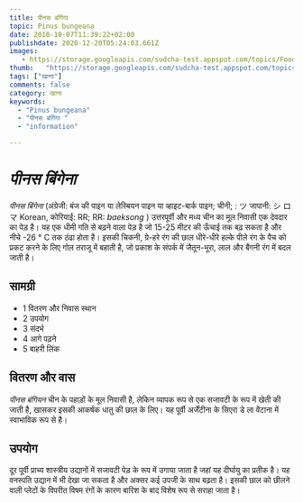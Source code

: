 ```yaml
---
title: पीनस बंगिंगा 
topic: Pinus bungeana
date: 2018-10-07T11:39:22+02:00
publishdate: 2020-12-20T05:24:03.661Z
images: 
   - https://storage.googleapis.com/sudcha-test.appspot.com/topics/Food/pinus_bungeana/1.jpeg
thumb:   "https://storage.googleapis.com/sudcha-test.appspot.com/topics/Food/pinus_bungeana/thumb.jpeg"
tags: ["खाना"]
comments: false
category: खाना
keywords: 
  - "Pinus bungeana"
  - "पीनस बंगिंगा "
  - "information"

---
```

<h1> <i> पीनस बिंगेना </i> </h1> <p> </p> <p> <i> पीनस बिंगेना </i> (अंग्रेजी: बंज की पाइन या लेस्बियन पाइन या व्हाइट-बार्क पाइन; चीनी; : ツ जापानी: シ ロ マ Korean, कोरियाई: RR; RR: <i> <i> baeksong </i> </i>) उत्तरपूर्वी और मध्य चीन का मूल निवासी एक देवदार का पेड़ है। यह एक धीमी गति से बढ़ने वाला पेड़ है जो 15-25 मीटर की ऊँचाई तक बढ़ सकता है और नीचे -26 ° C तक ठंढा होता है। इसकी चिकनी, ग्रे-हरे रंग की छाल धीरे-धीरे हल्के पीले रंग के पैच को प्रकट करने के लिए गोल तराजू में बहाती है, जो प्रकाश के संपर्क में जैतून-भूरा, लाल और बैंगनी रंग में बदल जाती है। </p> <h2> सामग्री </h2> <ul> <li > 1 वितरण और निवास स्थान </li> <li> 2 उपयोग </li> <li> 3 संदर्भ </li> <li> 4 आगे पढ़ने </li> <li> 5 बाहरी लिंक </li> </ul > <h2> वितरण और वास </h2> <p> <i> पीनस बंगियन </i> चीन के पहाड़ों के मूल निवासी है, लेकिन व्यापक रूप से एक सजावटी के रूप में खेती की जाती है, खासकर इसकी आकर्षक धातु की छाल के लिए। यह पूर्वी अर्जेंटीना के सिएरा डे ला वेंटाना में स्वाभाविक रूप से है। </p> <h2> उपयोग </h2> <p> दूर पूर्वी प्राच्य शास्त्रीय उद्यानों में सजावटी पेड़ के रूप में उगाया जाता है जहां यह दीर्घायु का प्रतीक है। यह वनस्पति उद्यान में भी देखा जा सकता है और अक्सर कई उपजी के साथ बढ़ता है। इसकी छाल को छीलने वाली प्लेटों के विपरीत विषम रंगों के कारण बारिश के बाद विशेष रूप से सराहा जाता है। </p> 
